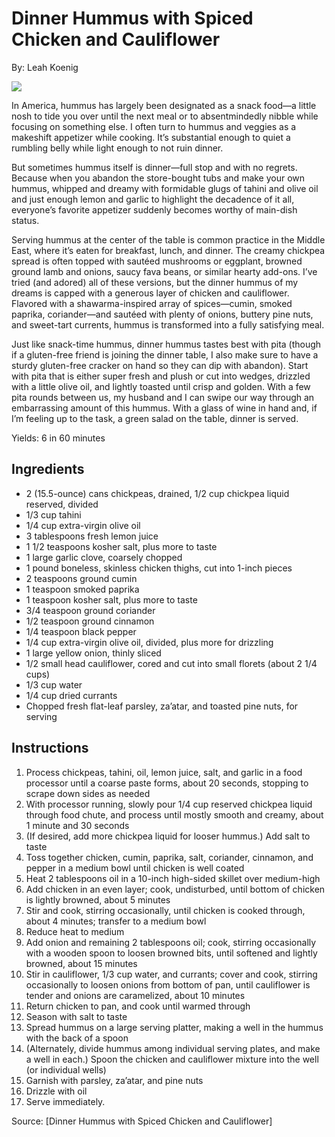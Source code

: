 # Dinner Hummus with Spiced Chicken and Cauliflower

By: Leah Koenig

![](https://imagesvc.meredithcorp.io/v3/mm/image?url=https%3A%2F%2Fcdn-image.foodandwine.com%2Fsites%2Fdefault%2Ffiles%2Fstyles%2F4_3_horizontal_-_1200x900%2Fpublic%2F1580741990%2Fdinner-hummus-chicken-and-cauliflower-FT-RECIPE0220.jpg%3Fitok%3DsGaAnb-T)

In America, hummus has largely been designated as a snack food—a little nosh to tide you over until the next meal or to absentmindedly nibble while focusing on something else. I often turn to hummus and veggies as a makeshift appetizer while cooking. It’s substantial enough to quiet a rumbling belly while light enough to not ruin dinner.

But sometimes hummus itself is dinner—full stop and with no regrets. Because when you abandon the store-bought tubs and make your own hummus, whipped and dreamy with formidable glugs of tahini and olive oil and just enough lemon and garlic to highlight the decadence of it all, everyone’s favorite appetizer suddenly becomes worthy of main-dish status.

Serving hummus at the center of the table is common practice in the Middle East, where it’s eaten for breakfast, lunch, and dinner. The creamy chickpea spread is often topped with sautéed mushrooms or eggplant, browned ground lamb and onions, saucy fava beans, or similar hearty add-ons. I’ve tried (and adored) all of these versions, but the dinner hummus of my dreams is capped with a generous layer of chicken and cauliflower. Flavored with a shawarma-inspired array of spices—cumin, smoked paprika, coriander—and sautéed with plenty of onions, buttery pine nuts, and sweet-tart currents, hummus is transformed into a fully satisfying meal.

Just like snack-time hummus, dinner hummus tastes best with pita (though if a gluten-free friend is joining the dinner table, I also make sure to have a sturdy gluten-free cracker on hand so they can dip with abandon). Start with pita that is either super fresh and plush or cut into wedges, drizzled with a little olive oil, and lightly toasted until crisp and golden. With a few pita rounds between us, my husband and I can swipe our way through an embarrassing amount of this hummus. With a glass of wine in hand and, if I’m feeling up to the task, a green salad on the table, dinner is served.

Yields: 6 in 60 minutes

## Ingredients
- 2 (15.5-ounce) cans chickpeas, drained, 1/2 cup chickpea liquid reserved, divided
- 1/3 cup tahini
- 1/4 cup extra-virgin olive oil
- 3 tablespoons fresh lemon juice
- 1 1/2 teaspoons kosher salt, plus more to taste
- 1 large garlic clove, coarsely chopped
- 1 pound boneless, skinless chicken thighs, cut into 1-inch pieces
- 2 teaspoons ground cumin
- 1 teaspoon smoked paprika
- 1 teaspoon kosher salt, plus more to taste
- 3/4 teaspoon ground coriander
- 1/2 teaspoon ground cinnamon
- 1/4 teaspoon black pepper
- 1/4 cup extra-virgin olive oil, divided, plus more for drizzling
- 1 large yellow onion, thinly sliced
- 1/2 small head cauliflower, cored and cut into small florets (about 2 1/4 cups)
- 1/3 cup water
- 1/4 cup dried currants
- Chopped fresh flat-leaf parsley, za’atar, and toasted pine nuts, for serving

## Instructions

1. Process chickpeas, tahini, oil, lemon juice, salt, and garlic in a food processor until a coarse paste forms, about 20 seconds, stopping to scrape down sides as needed
2. With processor running, slowly pour 1/4 cup reserved chickpea liquid through food chute, and process until mostly smooth and creamy, about 1 minute and 30 seconds
3. (If desired, add more chickpea liquid for looser hummus.) Add salt to taste
4. Toss together chicken, cumin, paprika, salt, coriander, cinnamon, and pepper in a medium bowl until chicken is well coated
5. Heat 2 tablespoons oil in a 10-inch high-sided skillet over medium-high
6. Add chicken in an even layer; cook, undisturbed, until bottom of chicken is lightly browned, about 5 minutes
7. Stir and cook, stirring occasionally, until chicken is cooked through, about 4 minutes; transfer to a medium bowl
8. Reduce heat to medium
9. Add onion and remaining 2 tablespoons oil; cook, stirring occasionally with a wooden spoon to loosen browned bits, until softened and lightly browned, about 15 minutes
10. Stir in cauliflower, 1/3 cup water, and currants; cover and cook, stirring occasionally to loosen onions from bottom of pan, until cauliflower is tender and onions are caramelized, about 10 minutes
11. Return chicken to pan, and cook until warmed through
12. Season with salt to taste
13. Spread hummus on a large serving platter, making a well in the hummus with the back of a spoon
14. (Alternately, divide hummus among individual serving plates, and make a well in each.) Spoon the chicken and cauliflower mixture into the well (or individual wells)
15. Garnish with parsley, za’atar, and pine nuts
16. Drizzle with oil
17. Serve immediately.

Source: [Dinner Hummus with Spiced Chicken and Cauliflower]